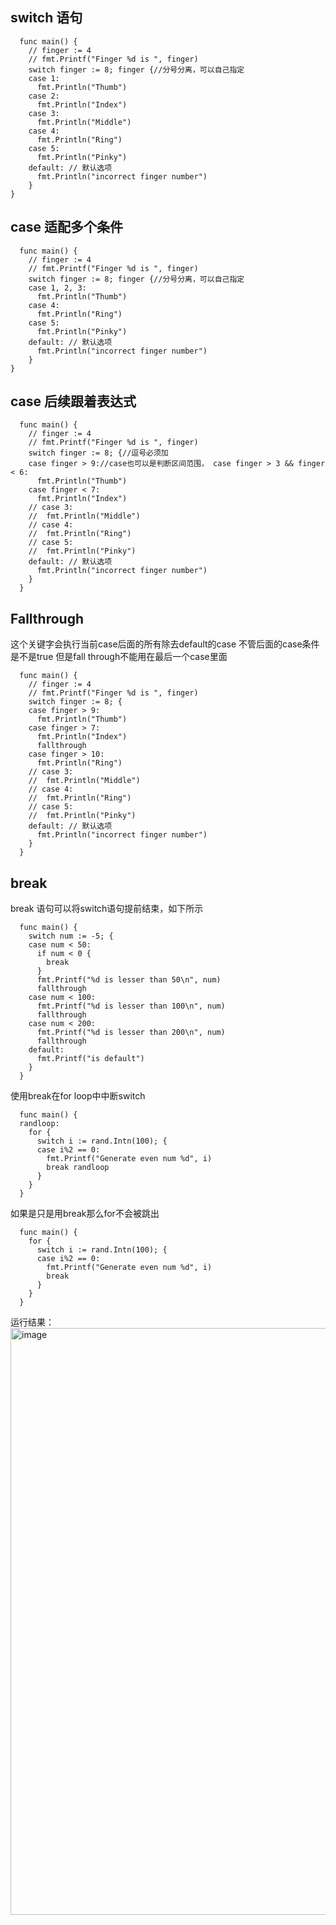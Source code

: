 ## switch 语句
```
  func main() {
	// finger := 4
	// fmt.Printf("Finger %d is ", finger)
    switch finger := 8; finger {//分号分离，可以自己指定
    case 1:
      fmt.Println("Thumb")
    case 2:
      fmt.Println("Index")
    case 3:
      fmt.Println("Middle")
    case 4:
      fmt.Println("Ring")
    case 5:
      fmt.Println("Pinky")
    default: // 默认选项
      fmt.Println("incorrect finger number")
    }
}
```

## case 适配多个条件
```
  func main() {
	// finger := 4
	// fmt.Printf("Finger %d is ", finger)
    switch finger := 8; finger {//分号分离，可以自己指定
    case 1, 2, 3:
      fmt.Println("Thumb")
    case 4:
      fmt.Println("Ring")
    case 5:
      fmt.Println("Pinky")
    default: // 默认选项
      fmt.Println("incorrect finger number")
    }
}
```

## case 后续跟着表达式
```
  func main() {
    // finger := 4
    // fmt.Printf("Finger %d is ", finger)
    switch finger := 8; {//逗号必须加
    case finger > 9://case也可以是判断区间范围， case finger > 3 && finger < 6:
      fmt.Println("Thumb")
    case finger < 7:
      fmt.Println("Index")
    // case 3:
    // 	fmt.Println("Middle")
    // case 4:
    // 	fmt.Println("Ring")
    // case 5:
    // 	fmt.Println("Pinky")
    default: // 默认选项
      fmt.Println("incorrect finger number")
    }
  }
```
## Fallthrough
这个关键字会执行当前case后面的所有除去default的case 不管后面的case条件是不是true
但是fall through不能用在最后一个case里面
```
  func main() {
    // finger := 4
    // fmt.Printf("Finger %d is ", finger)
    switch finger := 8; {
    case finger > 9:
      fmt.Println("Thumb")
    case finger > 7:
      fmt.Println("Index")
      fallthrough
    case finger > 10:
      fmt.Println("Ring")
    // case 3:
    // 	fmt.Println("Middle")
    // case 4:
    // 	fmt.Println("Ring")
    // case 5:
    // 	fmt.Println("Pinky")
    default: // 默认选项
      fmt.Println("incorrect finger number")
    }
  }
```

## break 
break 语句可以将switch语句提前结束，如下所示
```
  func main() {
    switch num := -5; {
    case num < 50:
      if num < 0 {
        break
      }
      fmt.Printf("%d is lesser than 50\n", num)
      fallthrough
    case num < 100:
      fmt.Printf("%d is lesser than 100\n", num)
      fallthrough
    case num < 200:
      fmt.Printf("%d is lesser than 200\n", num)
      fallthrough
    default:
      fmt.Printf("is default")
    }
  }
```
使用break在for loop中中断switch
```
  func main() {
  randloop:
    for {
      switch i := rand.Intn(100); {
      case i%2 == 0:
        fmt.Printf("Generate even num %d", i)
        break randloop
      }
    }
  }
```
如果是只是用break那么for不会被跳出
```
  func main() {
    for {
      switch i := rand.Intn(100); {
      case i%2 == 0:
        fmt.Printf("Generate even num %d", i)
        break
      }
    }
  }
```
运行结果：
<img width="939" alt="image" src="https://user-images.githubusercontent.com/42528183/206897286-75c196bf-062c-4f63-abdc-15464c28faec.png">

